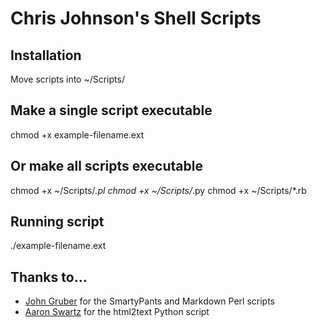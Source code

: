 # Chris Johnson's Shell Scripts

## Installation
Move scripts into ~/Scripts/

## Make a single script executable
chmod +x example-filename.ext

## Or make all scripts executable
chmod +x ~/Scripts/*.pl
chmod +x ~/Scripts/*.py
chmod +x ~/Scripts/*.rb

## Running script
./example-filename.ext

## Thanks to...
* [John Gruber](http://daringfireball.net/) for the SmartyPants and Markdown Perl scripts
* [Aaron Swartz](aaronsw.com) for the html2text Python script
